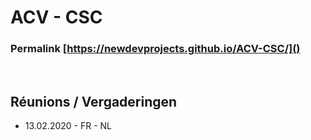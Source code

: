 <link rel="stylesheet" href="kult.css">

# ACV - CSC

### Permalink [https://newdevprojects.github.io/ACV-CSC/]()

&nbsp;

## Réunions / Vergaderingen

* 13.02.2020 - FR - NL









